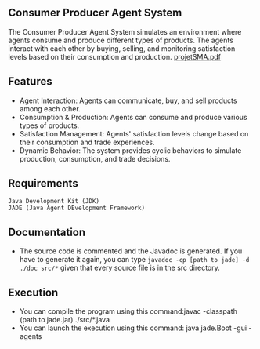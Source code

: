 ## Consumer Producer Agent System

The Consumer Producer Agent System simulates an environment where agents consume and produce different types of products. The agents interact with each other by buying, selling, and monitoring satisfaction levels based on their consumption and production.
[projetSMA.pdf](https://github.com/IkramBlsl/Projet_SMA/files/13692527/projetSMA.pdf)

## Features

- Agent Interaction: Agents can communicate, buy, and sell products among each other.
- Consumption & Production: Agents can consume and produce various types of products.
- Satisfaction Management: Agents' satisfaction levels change based on their consumption and trade experiences.
- Dynamic Behavior: The system provides cyclic behaviors to simulate production, consumption, and trade decisions.


## Requirements

    Java Development Kit (JDK)
    JADE (Java Agent DEvelopment Framework)



## Documentation
- The source code is commented and the Javadoc is generated. If you have to generate it again, you can type `javadoc -cp [path to jade] -d ./doc src/*` given that every source file is in the src directory. 


## Execution
- You can compile the program using this command:javac -classpath (path to jade.jar) ./src/*.java
- You can launch the execution using this command: java jade.Boot -gui -agents
